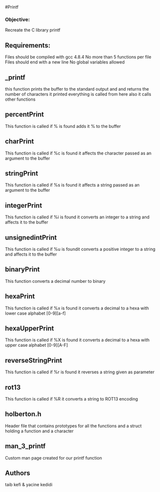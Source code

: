 #Printf
### Objective:
Recreate the C library printf
## Requirements:
Files should be compiled with gcc 4.8.4
No more than 5 functions per file
Files should end with a new line
No global variables allowed
## _printf
this function prints the buffer to the standard output and and returns the number of characters it printed everything is called from here also it calls other functions
## percentPrint
This function is called if % is found adds it % to the buffer
## charPrint
This function is called if %c is found it affects the character passed as an argument to the buffer
## stringPrint
This function is called if %s is found it affects a string passed as an argument to the buffer
## integerPrint
This function is called if %i is found it converts an integer to a string and affects it to the buffer
## unsignedintPrint
This function is called if %u is foundit  converts a positive integer to a string and affects it to the buffer
## binaryPrint
This function converts a decimal number to binary
## hexaPrint
This function is called if %x is found it converts a decimal to a hexa with lower case alphabet [0-9][a-f]
## hexaUpperPrint
This function is called if %X is found it converts a decimal to a hexa with upper case alphabet [0-9][A-F]
## reverseStringPrint
This function is called if %r is found it reverses a string given as parameter
## rot13
This function is called if %R it converts a string to ROT13 encoding
## holberton.h
Header file that contains prototypes for all the functions and a struct holding a function and a character
## man_3_printf
Custom man page created for our printf function
## Authors
taib kefi & yacine kedidi